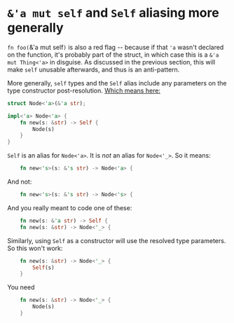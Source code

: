 # `&'a mut self` and `Self` aliasing more generally

`fn foo(`&'a mut self`)` is also a red flag -- because if that `'a` wasn't declared on the function,
it's probably part of the struct, in which case this is a `&'a mut Thing<'a>` in disguise.  As discussed
in the previous section, this will make `self` unusable afterwards, and thus is an anti-pattern.

More generally, `self` types and the `Self` alias include any parameters on the type constructor post-resolution.
[Which means here:](https://play.rust-lang.org/?version=stable&mode=debug&edition=2021&gist=a46b294ec613acda99767069a744c488)
```rust
struct Node<'a>(&'a str);

impl<'a> Node<'a> {
    fn new(s: &str) -> Self {
        Node(s)
    }
}
```

`Self` is an alias for `Node<'a>`.  It is *not* an alias for `Node<'_>`.  So it means:
```rust
    fn new<'s>(s: &'s str) -> Node<'a> {
```
And not:
```rust
    fn new<'s>(s: &'s str) -> Node<'s> {
```
And you really meant to code one of these:
```rust
    fn new(s: &'a str) -> Self {
    fn new(s: &str) -> Node<'_> {
```

Similarly, using `Self` as a constructor will use the resolved type parameters.  So this won't work:
```rust
    fn new(s: &str) -> Node<'_> {
        Self(s)
    }
```
You need
```rust
    fn new(s: &str) -> Node<'_> {
        Node(s)
    }
```

